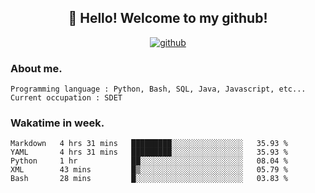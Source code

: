 <h2 align="center">👋 Hello! Welcome to my github! </h2>
<p align="center">
  <a href="https://github.com/usergwen"><img src="https://img.shields.io/badge/GitHub-24292e" alt="github"></a>
</p>

### About me.

```Plain Text
Programming language : Python, Bash, SQL, Java, Javascript, etc...
Current occupation : SDET
```
### Wakatime in week.

<!--START_SECTION:waka-->
```text
Markdown   4 hrs 31 mins   █████████░░░░░░░░░░░░░░░░   35.93 % 
YAML       4 hrs 31 mins   █████████░░░░░░░░░░░░░░░░   35.93 % 
Python     1 hr            ██░░░░░░░░░░░░░░░░░░░░░░░   08.04 % 
XML        43 mins         █▒░░░░░░░░░░░░░░░░░░░░░░░   05.79 % 
Bash       28 mins         █░░░░░░░░░░░░░░░░░░░░░░░░   03.83 % 
```
<!--END_SECTION:waka-->
